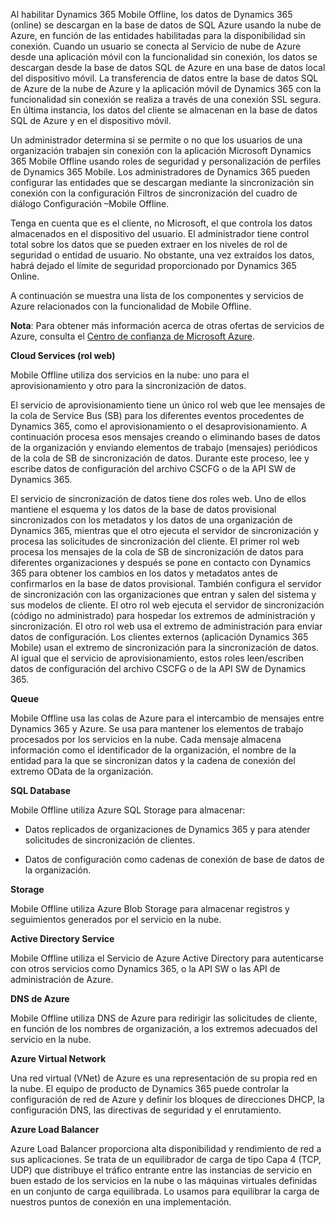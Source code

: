 Al habilitar Dynamics 365 Mobile Offline, los datos de Dynamics 365 (online) se descargan en la base de datos de SQL Azure usando la nube de Azure, en función de las entidades habilitadas para la disponibilidad sin conexión. Cuando un usuario se conecta al Servicio de nube de Azure desde una aplicación móvil con la funcionalidad sin conexión, los datos se descargan desde la base de datos SQL de Azure en una base de datos local del dispositivo móvil. La transferencia de datos entre la base de datos SQL de Azure de la nube de Azure y la aplicación móvil de Dynamics 365 con la funcionalidad sin conexión se realiza a través de una conexión SSL segura. En última instancia, los datos del cliente se almacenan en la base de datos SQL de Azure y en el dispositivo móvil.  
  
 Un administrador determina si se permite o no que los usuarios de una organización trabajen sin conexión con la aplicación Microsoft Dynamics 365 Mobile Offline usando roles de seguridad y personalización de perfiles de Dynamics 365 Mobile. Los administradores de Dynamics 365 pueden configurar las entidades que se descargan mediante la sincronización sin conexión con la configuración Filtros de sincronización del cuadro de diálogo Configuración –Mobile Offline.  
  
 Tenga en cuenta que es el cliente, no Microsoft, el que controla los datos almacenados en el dispositivo del usuario. El administrador tiene control total sobre los datos que se pueden extraer en los niveles de rol de seguridad o entidad de usuario. No obstante, una vez extraídos los datos, habrá dejado el límite de seguridad proporcionado por Dynamics 365 Online.  
  
 A continuación se muestra una lista de los componentes y servicios de Azure relacionados con la funcionalidad de Mobile Offline.  
  
 **Nota**: Para obtener más información acerca de otras ofertas de servicios de Azure, consulta el [Centro de confianza de Microsoft Azure](https://azure.microsoft.com/support/trust-center/).  
  
 **Cloud Services (rol web)**  
  
 Mobile Offline utiliza dos servicios en la nube: uno para el aprovisionamiento y otro para la sincronización de datos.  
  
 El servicio de aprovisionamiento tiene un único rol web que lee mensajes de la cola de Service Bus (SB) para los diferentes eventos procedentes de Dynamics 365, como el aprovisionamiento o el desaprovisionamiento. A continuación procesa esos mensajes creando o eliminando bases de datos de la organización y enviando elementos de trabajo (mensajes) periódicos de la cola de SB de sincronización de datos. Durante este proceso, lee y escribe datos de configuración del archivo CSCFG o de la API SW de Dynamics 365.  
  
 El servicio de sincronización de datos tiene dos roles web. Uno de ellos mantiene el esquema y los datos de la base de datos provisional sincronizados con los metadatos y los datos de una organización de Dynamics 365, mientras que el otro ejecuta el servidor de sincronización y procesa las solicitudes de sincronización del cliente. El primer rol web procesa los mensajes de la cola de SB de sincronización de datos para diferentes organizaciones y después se pone en contacto con Dynamics 365 para obtener los cambios en los datos y metadatos antes de confirmarlos en la base de datos provisional. También configura el servidor de sincronización con las organizaciones que entran y salen del sistema y sus modelos de cliente. El otro rol web ejecuta el servidor de sincronización (código no administrado) para hospedar los extremos de administración y sincronización. El otro rol web usa el extremo de administración para enviar datos de configuración. Los clientes externos (aplicación Dynamics 365 Mobile) usan el extremo de sincronización para la sincronización de datos. Al igual que el servicio de aprovisionamiento, estos roles leen/escriben datos de configuración del archivo CSCFG o de la API SW de Dynamics 365.  
  
 **Queue**  
  
 Mobile Offline usa las colas de Azure para el intercambio de mensajes entre Dynamics 365 y Azure. Se usa para mantener los elementos de trabajo procesados por los servicios en la nube. Cada mensaje almacena información como el identificador de la organización, el nombre de la entidad para la que se sincronizan datos y la cadena de conexión del extremo OData de la organización.  
  
 **SQL Database**  
  
 Mobile Offline utiliza Azure SQL Storage para almacenar:  
  
-   Datos replicados de organizaciones de Dynamics 365 y para atender solicitudes de sincronización de clientes.  
  
-   Datos de configuración como cadenas de conexión de base de datos de la organización.  
  
 **Storage**  
  
 Mobile Offline utiliza Azure Blob Storage para almacenar registros y seguimientos generados por el servicio en la nube.  
  
 **Active Directory Service**  
  
 Mobile Offline utiliza el Servicio de Azure Active Directory para autenticarse con otros servicios como Dynamics 365, o la API SW o las API de administración de Azure.  
  
 **DNS de Azure**  
  
 Mobile Offline utiliza DNS de Azure para redirigir las solicitudes de cliente, en función de los nombres de organización, a los extremos adecuados del servicio en la nube.  
  
 **Azure Virtual Network**  
  
 Una red virtual (VNet) de Azure es una representación de su propia red en la nube. El equipo de producto de Dynamics 365 puede controlar la configuración de red de Azure y definir los bloques de direcciones DHCP, la configuración DNS, las directivas de seguridad y el enrutamiento.  
  
 **Azure Load Balancer**  
  
 Azure Load Balancer proporciona alta disponibilidad y rendimiento de red a sus aplicaciones. Se trata de un equilibrador de carga de tipo Capa 4 (TCP, UDP) que distribuye el tráfico entrante entre las instancias de servicio en buen estado de los servicios en la nube o las máquinas virtuales definidas en un conjunto de carga equilibrada. Lo usamos para equilibrar la carga de nuestros puntos de conexión en una implementación.